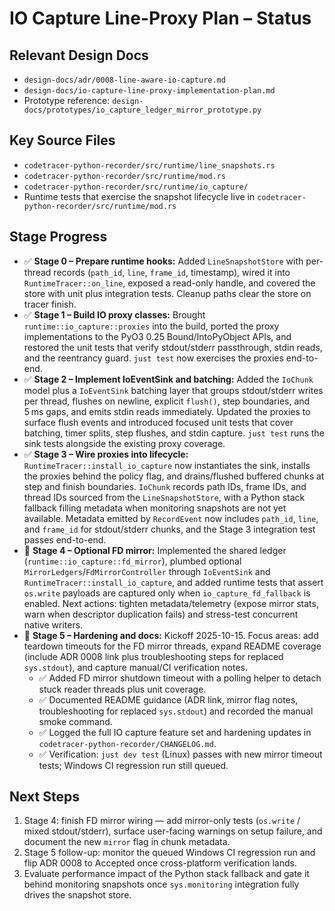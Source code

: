 # IO Capture Line-Proxy Plan – Status

## Relevant Design Docs
- `design-docs/adr/0008-line-aware-io-capture.md`
- `design-docs/io-capture-line-proxy-implementation-plan.md`
- Prototype reference: `design-docs/prototypes/io_capture_ledger_mirror_prototype.py`

## Key Source Files
- `codetracer-python-recorder/src/runtime/line_snapshots.rs`
- `codetracer-python-recorder/src/runtime/mod.rs`
- `codetracer-python-recorder/src/runtime/io_capture/`
- Runtime tests that exercise the snapshot lifecycle live in `codetracer-python-recorder/src/runtime/mod.rs`

## Stage Progress
- ✅ **Stage 0 – Prepare runtime hooks:** Added `LineSnapshotStore` with per-thread records (`path_id`, `line`, `frame_id`, timestamp), wired it into `RuntimeTracer::on_line`, exposed a read-only handle, and covered the store with unit plus integration tests. Cleanup paths clear the store on tracer finish.
- ✅ **Stage 1 – Build IO proxy classes:** Brought `runtime::io_capture::proxies` into the build, ported the proxy implementations to the PyO3 0.25 Bound/IntoPyObject APIs, and restored the unit tests that verify stdout/stderr passthrough, stdin reads, and the reentrancy guard. `just test` now exercises the proxies end-to-end.
- ✅ **Stage 2 – Implement IoEventSink and batching:** Added the `IoChunk` model plus a `IoEventSink` batching layer that groups stdout/stderr writes per thread, flushes on newline, explicit `flush()`, step boundaries, and 5 ms gaps, and emits stdin reads immediately. Updated the proxies to surface flush events and introduced focused unit tests that cover batching, timer splits, step flushes, and stdin capture. `just test` runs the sink tests alongside the existing proxy coverage.
- ✅ **Stage 3 – Wire proxies into lifecycle:** `RuntimeTracer::install_io_capture` now instantiates the sink, installs the proxies behind the policy flag, and drains/flushed buffered chunks at step and finish boundaries. `IoChunk` records path IDs, frame IDs, and thread IDs sourced from the `LineSnapshotStore`, with a Python stack fallback filling metadata when monitoring snapshots are not yet available. Metadata emitted by `RecordEvent` now includes `path_id`, `line`, and `frame_id` for stdout/stderr chunks, and the Stage 3 integration test passes end-to-end.
- 🔄 **Stage 4 – Optional FD mirror:** Implemented the shared ledger (`runtime::io_capture::fd_mirror`), plumbed optional `MirrorLedgers`/`FdMirrorController` through `IoEventSink` and `RuntimeTracer::install_io_capture`, and added runtime tests that assert `os.write` payloads are captured only when `io_capture_fd_fallback` is enabled. Next actions: tighten metadata/telemetry (expose mirror stats, warn when descriptor duplication fails) and stress-test concurrent native writers.
- 🔄 **Stage 5 – Hardening and docs:** Kickoff 2025-10-15. Focus areas: add teardown timeouts for the FD mirror threads, expand README coverage (include ADR 0008 link plus troubleshooting steps for replaced `sys.stdout`), and capture manual/CI verification notes.
  - ✅ Added FD mirror shutdown timeout with a polling helper to detach stuck reader threads plus unit coverage.
  - ✅ Documented README guidance (ADR link, mirror flag notes, troubleshooting for replaced `sys.stdout`) and recorded the manual smoke command.
  - ✅ Logged the full IO capture feature set and hardening updates in `codetracer-python-recorder/CHANGELOG.md`.
  - ✅ Verification: `just dev test` (Linux) passes with new mirror timeout tests; Windows CI regression run still queued.

## Next Steps
1. Stage 4: finish FD mirror wiring — add mirror-only tests (`os.write` / mixed stdout/stderr), surface user-facing warnings on setup failure, and document the new `mirror` flag in chunk metadata.
2. Stage 5 follow-up: monitor the queued Windows CI regression run and flip ADR 0008 to Accepted once cross-platform verification lands.
3. Evaluate performance impact of the Python stack fallback and gate it behind monitoring snapshots once `sys.monitoring` integration fully drives the snapshot store.
